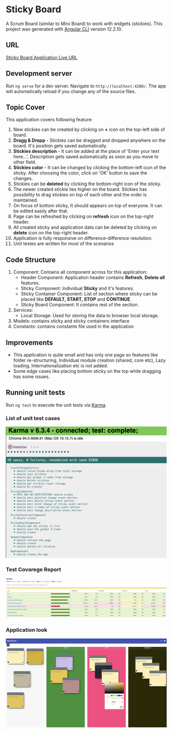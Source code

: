 # Sticky Board
A Scrum Board (similar to Miro Board) to work with widgets (stickies).
This project was generated with [Angular CLI](https://github.com/angular/angular-cli) version 12.2.10.

## URL
[Sticky Board Application Live URL](https://ramanujprasad.github.io/sticky-board/)

## Development server

Run `ng serve` for a dev server. Navigate to `http://localhost:4200/`. The app will automatically reload if you change any of the source files.

## Topic Cover

This application covers following feature:

1. New stickies can be created by clicking on **+** icon on the top-left side of board.
2. **Dragg & Dropp** - Stickies can be dragged and dropped anywhere on the board. It's position gets saved automatically.
3. **Stickies description** - It can be added at the place of 'Enter your text here...'. Description gets saved automatically as soon as you move to other field. 
4. **Stickies color** - It can be changed by clicking the bottom-left icon of the sticky. After choosing the color, click on 'OK' button to save the changes.
5. Stickies can be **deleted** by clicking the bottom-right icon of the sticky.
6. The newer created stickie lies higher on the board. Stickies has possibility to drag stickies on top of each other and the order is maintained.
7. On focus of bottom sticky, It should appears on top of everyone. It can be edited easily after that. 
8. Page can be refreshed by clicking on **refresh** icon on the top-right header. 
9. All created sticky and application data can be deleted by clicking on **delete** icon on the top-right header. 
10. Application is fully responsive on difference-difference resolution.
11. Unit testes are written for most of the scenarios


## Code Structure

1. Component: Contains all component across for this application:
    * Header Component: Application header contains **Refresh**, **Delete all** features.
    * Sticky Component: Individual **Sticky** and it's features.
    * Sticky Container Component: List of section where sticky can be placed like **DEFAULT, START, STOP** and **CONTINUE**.
    * Sticky Board Component: It contains rest of the section.
2. Services:
    * Local Storage: Used for storing the data to browser local storage.
3. Models: contains sticky and sticky containers interface 
4. Constants: contains constants file used in the application
 
## Improvements

- This application is quite small and has only one page so features like folder re-structuring, Individual module creation (shared, core etc), Lazy loading, Internationalization etc is not added.
- Some edge cases like placing bottom sticky on the top while dragging has some issues. 

## Running unit tests

Run `ng test` to execute the unit tests via [Karma](https://karma-runner.github.io).

### List of unit test cases
![List of unit test cases](https://github.com/ramanujprasad/sticky-board/blob/master/src/assets/test-cases.png)
### Test Covarege Report
![Test Covarege Report](https://github.com/ramanujprasad/sticky-board/blob/master/src/assets/test-coverage.png)
### Application look
![Application Image](https://github.com/ramanujprasad/sticky-board/blob/master/src/assets/sticky-board.png)
